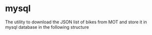 # mysql

The utility to download the JSON list of bikes from MOT and store it in mysql database in the following structure
